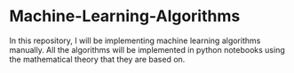 # Machine-Learning-Algorithms

In this repository, I will be implementing machine learning algorithms manually. All the algorithms will be implemented in python notebooks using the mathematical theory that they are based on.




